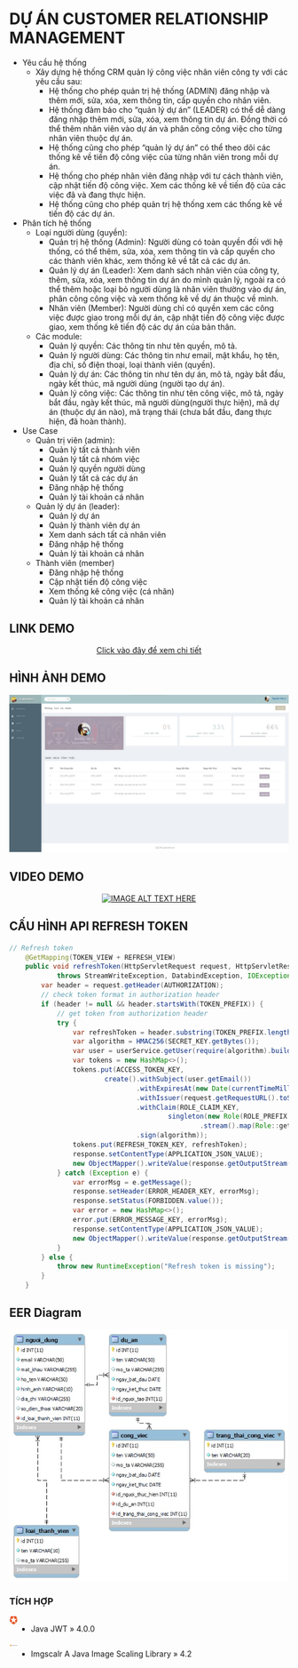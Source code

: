 # DỰ ÁN CUSTOMER RELATIONSHIP MANAGEMENT
- Yêu cầu hệ thống
    - Xây dựng hệ thống CRM quản lý công việc nhân viên công ty với các yêu cầu sau:
        - Hệ thống cho phép quản trị hệ thống (ADMIN) đăng nhập và thêm mới, sửa, xóa, xem thông tin, cấp quyền cho nhân viên.
        - Hệ thống đảm bảo cho “quản lý dự án” (LEADER) có thể dễ dàng đăng nhập thêm mới, sửa, xóa, xem thông tin dự án. Đồng thời có thể thêm nhân viên vào dự án và phân công công việc cho từng nhân viên thuộc dự án.
        - Hệ thống cũng cho phép “quản lý dự án” có thể theo dõi các thống kê về tiến độ công việc của từng nhân viên trong mỗi dự án.
        - Hệ thống cho phép nhân viên đăng nhập với tư cách thành viên, cập nhật tiến độ công việc. Xem các thống kê về tiến độ của các việc đã và đang thực hiện.
        - Hệ thống cũng cho phép quản trị hệ thống xem các thống kê về tiến độ các dự án.
- Phân tích hệ thống
    - Loại người dùng (quyền):
        - Quản trị hệ thống (Admin): Người dùng có toàn quyền đối với hệ thống, có thể thêm, sửa, xóa, xem thông tin và cấp quyền cho các thành viên khác, xem thống kê về tất cả các dự án.
        - Quản lý dự án (Leader): Xem danh sách nhân viên của công ty, thêm, sửa, xóa, xem thông tin dự án do mình quản lý, ngoài ra có thể thêm hoặc loại bỏ người dùng là nhân viên thường vào dự án, phân công công việc và xem thống kê về dự án thuộc về mình.
        - Nhân viên (Member): Người dùng chỉ có quyền xem các công việc được giao trong mỗi dự án, cập nhật tiến độ công việc được giao, xem thống kê tiến độ các dự án của bản thân.
    - Các module:
        - Quản lý quyền: Các thông tin như tên quyền, mô tả.
        - Quản lý người dùng: Các thông tin như email, mật khẩu, họ tên, địa chỉ, số điện thoại, loại thành viên (quyền).
        - Quản lý dự án: Các thông tin như tên dự án, mô tả, ngày bắt đầu, ngày kết thúc, mã người dùng (người tạo dự án).
        - Quản lý công việc: Các thông tin như tên công việc, mô tả, ngày bắt đầu, ngày kết thúc, mã người dùng(người thực hiện), mã dự án (thuộc dự án nào), mã trạng thái (chưa bắt đầu, đang thực hiện, đã hoàn thành).
- Use Case
    - Quản trị viên (admin):
        - Quản lý tất cả thành viên
        - Quản lý tất cả nhóm việc
        - Quản lý quyền người dùng
        - Quản lý tất cả các dự án
        - Đăng nhập hệ thống
        - Quản lý tài khoản cá nhân
    - Quản lý dự án (leader):
        - Quản lý dự án
        - Quản lý thành viên dự án
        - Xem danh sách tất cả nhân viên
        - Đăng nhập hệ thống
        - Quản lý tài khoản cá nhân
    - Thành viên (member)
        - Đăng nhập hệ thống
        - Cập nhật tiến độ công việc
        - Xem thống kê công việc (cá nhân)
        - Quản lý tài khoản cá nhân

## LINK DEMO
<div align='center'>

[Click vào đây để xem chi tiết](https://crm-project.herokuapp.com)

</div>

## HÌNH ẢNH DEMO
<p align='center'>
<img src='pic/0.jpg'></img>
</p>

## VIDEO DEMO
<div align='center'>

[![IMAGE ALT TEXT HERE](https://img.youtube.com/vi/3W1kdSJdITo/0.jpg)](https://youtu.be/3W1kdSJdITo)

</div>

## CẤU HÌNH API REFRESH TOKEN
```java
// Refresh token
    @GetMapping(TOKEN_VIEW + REFRESH_VIEW)
    public void refreshToken(HttpServletRequest request, HttpServletResponse response)
            throws StreamWriteException, DatabindException, IOException {
        var header = request.getHeader(AUTHORIZATION);
        // check token format in authorization header
        if (header != null && header.startsWith(TOKEN_PREFIX)) {
            // get token from authorization header
            try {
                var refreshToken = header.substring(TOKEN_PREFIX.length());
                var algorithm = HMAC256(SECRET_KEY.getBytes());
                var user = userService.getUser(require(algorithm).build().verify(refreshToken).getSubject());
                var tokens = new HashMap<>();
                tokens.put(ACCESS_TOKEN_KEY,
                        create().withSubject(user.getEmail())
                                .withExpiresAt(new Date(currentTimeMillis() + EXPIRATION_TIME))
                                .withIssuer(request.getRequestURL().toString())
                                .withClaim(ROLE_CLAIM_KEY,
                                        singleton(new Role(ROLE_PREFIX + user.getRole().getName().toUpperCase()))
                                                .stream().map(Role::getName).collect(toList()))
                                .sign(algorithm));
                tokens.put(REFRESH_TOKEN_KEY, refreshToken);
                response.setContentType(APPLICATION_JSON_VALUE);
                new ObjectMapper().writeValue(response.getOutputStream(), tokens);
            } catch (Exception e) {
                var errorMsg = e.getMessage();
                response.setHeader(ERROR_HEADER_KEY, errorMsg);
                response.setStatus(FORBIDDEN.value());
                var error = new HashMap<>();
                error.put(ERROR_MESSAGE_KEY, errorMsg);
                response.setContentType(APPLICATION_JSON_VALUE);
                new ObjectMapper().writeValue(response.getOutputStream(), error);
            }
        } else {
            throw new RuntimeException("Refresh token is missing");
        }
    }
```

## EER Diagram
<p align='center'>
<img src='design/EER%20Diagram.jpg'></img>
</p>

### TÍCH HỢP
<img src='pic/1.jpg' align='left' width='3%' height='3%'></img>
<div style='display:flex;'>

- Java JWT » 4.0.0

</div>
<img src='pic/2.jpg' align='left' width='3%' height='3%'></img>
<div style='display:flex;'>

- Imgscalr A Java Image Scaling Library » 4.2

</div>